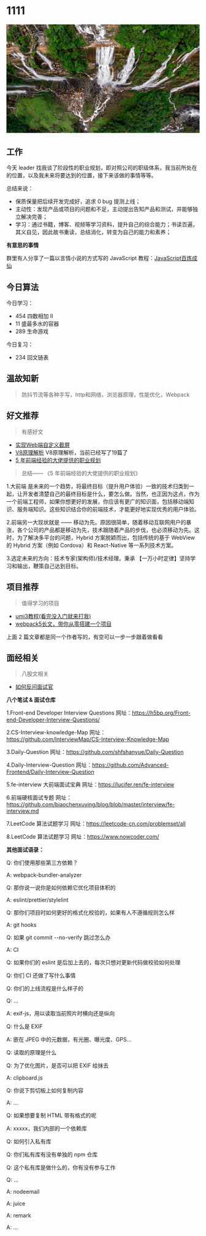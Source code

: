 
# 1111

![](./bg-imgs/1111.jpg)

## 工作

今天 leader 找我谈了阶段性的职业规划，即对照公司的职级体系，我当前所处在的位置，以及我未来将要达到的位置，接下来该做的事情等等。

总结来说：

- 保质保量把后续开发完成好，追求 0 bug 提测上线；
- 主动性：发现产品或项目的问题和不足，主动提出告知产品和测试，并能够独立解决完善；
- 学习：通过书籍，博客、视频等学习资料，提升自己的综合能力；书读百遍，其义自见，因此故书重读，总结消化，转变为自己的能力和素养；

**有意思的事情**

群里有人分享了一篇以言情小说的方式写的 JavaScript 教程：[JavaScript百炼成仙](https://m.zhangyue.com/readbook/12567484/5.html?showDownload=1)
## 今日算法

今日学习：

- 454 四数相加 II
- 11 盛最多水的容器
- 289 生命游戏

今日复习：

- 234 回文链表

## 温故知新
> 防抖节流等各种手写，http和网络，浏览器原理，性能优化，Webpack


## 好文推荐
> 有感好文

- [实现Web端自定义截屏](https://juejin.cn/post/6924368956950052877)
- [V8原理解析](https://www.anquanke.com/member.html?memberId=161290) V8原理解析，当前已经写了19篇了
- [5 年前端经验的大佬提供的职业规划](https://mp.weixin.qq.com/s/6sskeHZOgcx8w2rZDd0GKw)

> 总结—— 《5 年前端经验的大佬提供的职业规划》

1.大前端 是未来的一个趋势，将最终目标（提升用户体验）一致的技术归类到一起，让开发者清楚自己的最终目标是什么，要怎么做。当然，也正因为这点，作为一个前端工程师，如果你想更好的发展，你应该有更广的知识面，包括移动端知识、服务端知识。这些知识结合你的前端技术，才能更好地实现优秀的用户体验。

2.前端另一大现状就是 —— 移动为先。原因很简单，随着移动互联网用户的暴涨，各个公司的产品都是移动为先，技术跟随着产品的步伐，也必须移动为先。这时，为了解决多平台的问题，Hybrid 方案脱颖而出，包括传统的基于 WebView 的 Hybrid 方案（例如 Cordova）和 React-Native 等一系列技术方案。

3.选定未来的方向：技术专家(架构师)/技术经理。秉承 【一万小时定律】坚持学习和输出，鞭策自己达到目标。

## 项目推荐
> 值得学习的项目

- [umi3教程(看完没入门就来打我)](https://juejin.cn/post/7021358536504393741)
- [webpack5长文，带你从零搭建一个项目](https://juejin.cn/post/7013606537100787748)

上面 2 篇文章都是同一个作者写的，有空可以一步一步跟着做看看
## 面经相关
> 八股文相关

- [如何反问面试官](https://github.com/yifeikong/reverse-interview-zh) 

**八个笔试 & 面试仓库**

1.Front-end Developer Interview Questions 网址：https://h5bp.org/Front-end-Developer-Interview-Questions/

2.CS-Interview-knowledge-Map
网址：https://github.com/InterviewMap/CS-Interview-Knowledge-Map

3.Daily-Question
网址：https://github.com/shfshanyue/Daily-Question

4.Daily-Interview-Question
网址：https://github.com/Advanced-Frontend/Daily-Interview-Question

5.fe-interview 大前端面试宝典
网址：https://lucifer.ren/fe-interview

6.前端硬核面试专题
网址：https://github.com/biaochenxuying/blog/blob/master/interview/fe-interview.md

7.LeetCode 算法试题学习
网址：https://leetcode-cn.com/problemset/all

8.LeetCode 算法试题学习
网址：https://www.nowcoder.com/​

**其他面试语录：**

Q: 你们使用那些第三方依赖？

A: webpack-bundler-analyzer

Q: 那你说一说你是如何依赖它优化项目体积的

A: eslint/prettier/stylelint

Q: 那你们项目时如何更好的格式化校验的，如果有人不遵循规则怎么样

A: git hooks

Q: 如果 git commit --no-verify 跳过怎么办

A: CI

Q: 如果你们的 eslint 是后加上去的，每次只想对更新代码做校验如何处理

Q: 你们 CI 还做了写什么事情

Q: 你们的上线流程是什么样子的

Q: ...

A: exif-js，用以读取当前照片时横向还是纵向

Q: 什么是 EXIF

A: 嵌在 JPEG 中的元数据，有光圈、曝光度、GPS...

Q: 读取的原理是什么

Q: 为了优化图片，是否可以把 EXIF 给抹去

A: clipboard.js

Q: 你说下剪切板上如何复制内容

A: ...

Q: 如果想要复制 HTML 带有格式的呢

A: xxxxx，我们内部的一个依赖库

Q: 如何引入私有库

Q: 你们私有库有没有单独的 npm 仓库

Q: 这个私有库是做什么的，你有没有参与工作

Q: ...

A: nodeemail

A: juice

A: remark

A: ...
